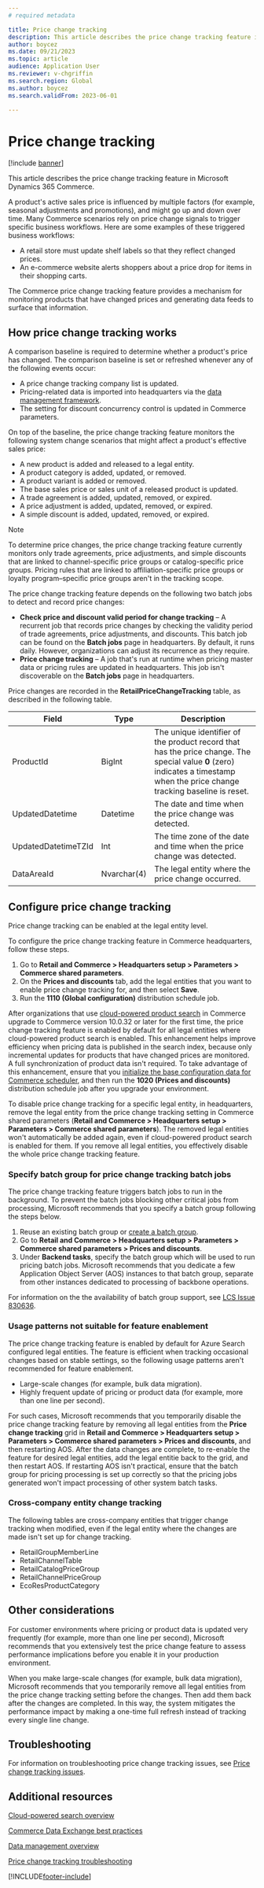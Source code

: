 ```yaml
---
# required metadata

title: Price change tracking
description: This article describes the price change tracking feature in Microsoft Dynamics 365 Commerce.
author: boycez
ms.date: 09/21/2023
ms.topic: article
audience: Application User
ms.reviewer: v-chgriffin
ms.search.region: Global
ms.author: boycez
ms.search.validFrom: 2023-06-01

---
```


# Price change tracking

[!include [banner](../includes/banner.md)]

This article describes the price change tracking feature in Microsoft Dynamics 365 Commerce.

A product's active sales price is influenced by multiple factors (for example, seasonal adjustments and promotions), and might go up and down over time. Many Commerce scenarios rely on price change signals to trigger specific business workflows. Here are some examples of these triggered business workflows:

- A retail store must update shelf labels so that they reflect changed prices.
- An e-commerce website alerts shoppers about a price drop for items in their shopping carts.

The Commerce price change tracking feature provides a mechanism for monitoring products that have changed prices and generating data feeds to surface that information.

## How price change tracking works

A comparison baseline is required to determine whether a product's price has changed. The comparison baseline is set or refreshed whenever any of the following events occur:

- A price change tracking company list is updated.
- Pricing-related data is imported into headquarters via the [data management framework](/dynamics365/fin-ops-core/dev-itpro/data-entities/data-entities-data-packages).
- The setting for discount concurrency control is updated in Commerce parameters.

On top of the baseline, the price change tracking feature monitors the following system change scenarios that might affect a product's effective sales price:

- A new product is added and released to a legal entity.
- A product category is added, updated, or removed.
- A product variant is added or removed.
- The base sales price or sales unit of a released product is updated.
- A trade agreement is added, updated, removed, or expired.
- A price adjustment is added, updated, removed, or expired.
- A simple discount is added, updated, removed, or expired.

> [!NOTE]
> To determine price changes, the price change tracking feature currently monitors only trade agreements, price adjustments, and simple discounts that are linked to channel-specific price groups or catalog-specific price groups. Pricing rules that are linked to affiliation-specific price groups or loyalty program–specific price groups aren't in the tracking scope. 

The price change tracking feature depends on the following two batch jobs to detect and record price changes:

- **Check price and discount valid period for change tracking** – A recurrent job that records price changes by checking the validity period of trade agreements, price adjustments, and discounts. This batch job can be found on the **Batch jobs** page in headquarters. By default, it runs daily. However, organizations can adjust its recurrence as they require.
-	**Price change tracking** – A job that's run at runtime when pricing master data or pricing rules are updated in headquarters. This job isn't discoverable on the **Batch jobs** page in headquarters.

Price changes are recorded in the **RetailPriceChangeTracking** table, as described in the following table.

| Field               | Type        | Description |
|---------------------|-------------|-------------|
| ProductId           | BigInt      | The unique identifier of the product record that has the price change. The special value **0** (zero) indicates a timestamp when the price change tracking baseline is reset. |
| UpdatedDatetime     | Datetime    | The date and time when the price change was detected. |
| UpdatedDatetimeTZId | Int         | The time zone of the date and time when the price change was detected. |
| DataAreaId          | Nvarchar(4) | The legal entity where the price change occurred. |

## Configure price change tracking

Price change tracking can be enabled at the legal entity level. 

To configure the price change tracking feature in Commerce headquarters, follow these steps.

1. Go to **Retail and Commerce \> Headquarters setup \> Parameters \> Commerce shared parameters**.
1. On the **Prices and discounts** tab, add the legal entities that you want to enable price change tracking for, and then select **Save**.
1. Run the **1110 (Global configuration)** distribution schedule job.

After organizations that use [cloud-powered product search](cloud-powered-search-overview.md) in Commerce upgrade to Commerce version 10.0.32 or later for the first time, the price change tracking feature is enabled by default for all legal entities where cloud-powered product search is enabled. This enhancement helps improve efficiency when pricing data is published in the search index, because only incremental updates for products that have changed prices are monitored. A full synchronization of product data isn't required. To take advantage of this enhancement, ensure that you [initialize the base configuration data for Commerce scheduler](dev-itpro/CDX-Best-Practices.md#update-configurations), and then run the **1020 (Prices and discounts)** distribution schedule job after you upgrade your environment. 

To disable price change tracking for a specific legal entity, in headquarters, remove the legal entity from the price change tracking setting in Commerce shared parameters (**Retail and Commerce \> Headquarters setup > Parameters \> Commerce shared parameters**). The removed legal entities won't automatically be added again, even if cloud-powered product search is enabled for them. If you remove all legal entities, you effectively disable the whole price change tracking feature.

### Specify batch group for price change tracking batch jobs

The price change tracking feature triggers batch jobs to run in the background. To prevent the batch jobs blocking other critical jobs from processing, Microsoft recommends that you specify a batch group following the steps below.

1. Reuse an existing batch group or [create a batch group](/dynamicsax-2012/appuser-itpro/create-a-batch-group).
1. Go to **Retail and Commerce \> Headquarters setup \> Parameters \> Commerce shared parameters \> Prices and discounts**.
1. Under **Backend tasks**, specify the batch group which will be used to run pricing batch jobs. Microsoft recommends that you dedicate a few Application Object Server (AOS) instances to that batch group, separate from other instances dedicated to processing of backbone operations.

For information on the the availability of batch group support, see [LCS Issue 830636](https://fix.lcs.dynamics.com/Issue/Details/?bugId=830636&dbType=3).

### Usage patterns not suitable for feature enablement

The price change tracking feature is enabled by default for Azure Search configured legal entities. The feature is efficient when tracking occasional changes based on stable settings, so the following usage patterns aren't recommended for feature enablement.

- Large-scale changes (for example, bulk data migration).
- Highly frequent update of pricing or product data (for example, more than one line per second).

For such cases, Microsoft recommends that you temporarily disable the price change tracking feature by removing all legal entities from the **Price change tracking** grid in **Retail and Commerce \> Headquarters setup \> Parameters \> Commerce shared parameters \> Prices and discounts**, and then restarting AOS. After the data changes are complete, to re-enable the feature for desired legal entities, add the legal entitie back to the grid, and then restart AOS. If restarting AOS isn't practical, ensure that the batch group for pricing processing is set up correctly so that the pricing jobs generated won't impact processing of other system batch tasks.

### Cross-company entity change tracking

The following tables are cross-company entities that trigger change tracking when modified, even if the legal entity where the changes are made isn't set up for change tracking.

- RetailGroupMemberLine
- RetailChannelTable
- RetailCatalogPriceGroup
- RetailChannelPriceGroup
- EcoResProductCategory

## Other considerations

For customer environments where pricing or product data is updated very frequently (for example, more than one line per second), Microsoft recommends that you extensively test the price change feature to assess performance implications before you enable it in your production environment.

When you make large-scale changes (for example, bulk data migration), Microsoft recommends that you temporarily remove all legal entities from the price change tracking setting before the changes. Then add them back after the changes are completed. In this way, the system mitigates the performance impact by making a one-time full refresh instead of tracking every single line change.

## Troubleshooting

For information on troubleshooting price change tracking issues, see [Price change tracking issues](/troubleshoot/dynamics-365/commerce/pricing-discounts-taxes/price-tracking-issues).

## Additional resources

[Cloud-powered search overview](cloud-powered-search-overview.md)

[Commerce Data Exchange best practices](dev-itpro/cdx-best-practices.md)

[Data management overview](/dynamics365/fin-ops-core/dev-itpro/data-entities/data-entities-data-packages)

[Price change tracking troubleshooting](/troubleshoot/dynamics-365/commerce/pricing-discounts-taxes/price-tracking-issues)

[!INCLUDE[footer-include](../includes/footer-banner.md)]
